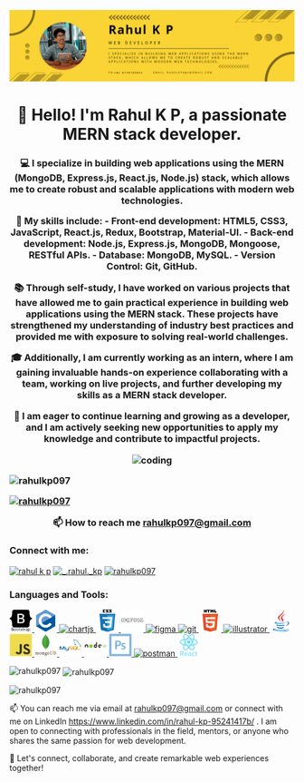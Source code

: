 ![logo](https://github.com/rahulkp097/rahulkp097/blob/main/logo.png)

<h1 align="center">👋 Hello! I'm Rahul K P, a passionate MERN stack developer.</h1>
<h3 align="center"> 

💻 I specialize in building web applications using the MERN (MongoDB, Express.js, React.js, Node.js) stack, which allows me to create robust and scalable applications with modern web technologies. 

🌟 My skills include: - Front-end development: HTML5, CSS3, JavaScript, React.js, Redux, Bootstrap, Material-UI. - Back-end development: Node.js, Express.js, MongoDB, Mongoose, RESTful APIs. - Database: MongoDB, MySQL. - Version Control: Git, GitHub. 

📚 Through self-study, I have worked on various projects that have allowed me to gain practical experience in building web applications using the MERN stack. These projects have strengthened my understanding of industry best practices and provided me with exposure to solving real-world challenges. 

🎓 Additionally, I am currently working as an intern, where I am gaining invaluable hands-on experience collaborating with a team, working on live projects, and further developing my skills as a MERN stack developer. 

🌟 I am eager to continue learning and growing as a developer, and I am actively seeking new opportunities to apply my knowledge and contribute to impactful projects. 


<img align="center" alt="coding" width="400" src="https://user-images.githubusercontent.com/55389276/140866485-8fb1c876-9a8f-4d6a-98dc-08c4981eaf70.gif">

<p align="left"> <img src="https://komarev.com/ghpvc/?username=rahulkp097&label=Profile%20views&color=0e75b6&style=flat" alt="rahulkp097" /> </p>

<p align="left"> <a href="https://github.com/ryo-ma/github-profile-trophy"><img src="https://github-profile-trophy.vercel.app/?username=rahulkp097" alt="rahulkp097" /></a> </p>

 📫 How to reach me **rahulkp097@gmail.com**

<h3 align="left">Connect with me:</h3>
<p align="left">
<a href="https://www.linkedin.com/in/rahulkp097/"><img align="center" src="https://raw.githubusercontent.com/rahuldkjain/github-profile-readme-generator/master/src/images/icons/Social/linked-in-alt.svg" alt="rahul k p" height="30" width="40" /></a>
<a href="https://www.instagram.com/_.rahul._kp/"><img align="center" src="https://raw.githubusercontent.com/rahuldkjain/github-profile-readme-generator/master/src/images/icons/Social/instagram.svg" alt="_.rahul._kp" height="30" width="40" /></a>
<a href="https://www.leetcode.com/rahulkp097" target="blank"><img align="center" src="https://raw.githubusercontent.com/rahuldkjain/github-profile-readme-generator/master/src/images/icons/Social/leet-code.svg" alt="rahulkp097" height="30" width="40" /></a>
</p>

<h3 align="left">Languages and Tools:</h3>
<p align="left"> <a href="https://getbootstrap.com" target="_blank" rel="noreferrer"> <img src="https://raw.githubusercontent.com/devicons/devicon/master/icons/bootstrap/bootstrap-plain-wordmark.svg" alt="bootstrap" width="40" height="40"/> </a> <a href="https://www.cprogramming.com/" target="_blank" rel="noreferrer"> <img src="https://raw.githubusercontent.com/devicons/devicon/master/icons/c/c-original.svg" alt="c" width="40" height="40"/> </a> <a href="https://www.chartjs.org" target="_blank" rel="noreferrer"> <img src="https://www.chartjs.org/media/logo-title.svg" alt="chartjs" width="40" height="40"/> </a> <a href="https://www.w3schools.com/css/" target="_blank" rel="noreferrer"> <img src="https://raw.githubusercontent.com/devicons/devicon/master/icons/css3/css3-original-wordmark.svg" alt="css3" width="40" height="40"/> </a> <a href="https://expressjs.com" target="_blank" rel="noreferrer"> <img src="https://raw.githubusercontent.com/devicons/devicon/master/icons/express/express-original-wordmark.svg" alt="express" width="40" height="40"/> </a> <a href="https://www.figma.com/" target="_blank" rel="noreferrer"> <img src="https://www.vectorlogo.zone/logos/figma/figma-icon.svg" alt="figma" width="40" height="40"/> </a> <a href="https://git-scm.com/" target="_blank" rel="noreferrer"> <img src="https://www.vectorlogo.zone/logos/git-scm/git-scm-icon.svg" alt="git" width="40" height="40"/> </a> <a href="https://www.w3.org/html/" target="_blank" rel="noreferrer"> <img src="https://raw.githubusercontent.com/devicons/devicon/master/icons/html5/html5-original-wordmark.svg" alt="html5" width="40" height="40"/> </a> <a href="https://www.adobe.com/in/products/illustrator.html" target="_blank" rel="noreferrer"> <img src="https://www.vectorlogo.zone/logos/adobe_illustrator/adobe_illustrator-icon.svg" alt="illustrator" width="40" height="40"/> </a> <a href="https://www.java.com" target="_blank" rel="noreferrer"> <img src="https://raw.githubusercontent.com/devicons/devicon/master/icons/java/java-original.svg" alt="java" width="40" height="40"/> </a> <a href="https://developer.mozilla.org/en-US/docs/Web/JavaScript" target="_blank" rel="noreferrer"> <img src="https://raw.githubusercontent.com/devicons/devicon/master/icons/javascript/javascript-original.svg" alt="javascript" width="40" height="40"/> </a> <a href="https://www.mongodb.com/" target="_blank" rel="noreferrer"> <img src="https://raw.githubusercontent.com/devicons/devicon/master/icons/mongodb/mongodb-original-wordmark.svg" alt="mongodb" width="40" height="40"/> </a> <a href="https://www.mysql.com/" target="_blank" rel="noreferrer"> <img src="https://raw.githubusercontent.com/devicons/devicon/master/icons/mysql/mysql-original-wordmark.svg" alt="mysql" width="40" height="40"/> </a> <a href="https://nodejs.org" target="_blank" rel="noreferrer"> <img src="https://raw.githubusercontent.com/devicons/devicon/master/icons/nodejs/nodejs-original-wordmark.svg" alt="nodejs" width="40" height="40"/> </a> <a href="https://www.photoshop.com/en" target="_blank" rel="noreferrer"> <img src="https://raw.githubusercontent.com/devicons/devicon/master/icons/photoshop/photoshop-line.svg" alt="photoshop" width="40" height="40"/> </a> <a href="https://postman.com" target="_blank" rel="noreferrer"> <img src="https://www.vectorlogo.zone/logos/getpostman/getpostman-icon.svg" alt="postman" width="40" height="40"/> </a> <a href="https://reactjs.org/" target="_blank" rel="noreferrer"> <img src="https://raw.githubusercontent.com/devicons/devicon/master/icons/react/react-original-wordmark.svg" alt="react" width="40" height="40"/> </a> </p>

<p><img align="left" src="https://github-readme-stats.vercel.app/api/top-langs?username=rahulkp097&show_icons=true&locale=en&layout=compact" alt="rahulkp097" /></p>

<p>&nbsp;<img align="center" src="https://github-readme-stats.vercel.app/api?username=rahulkp097&show_icons=true&locale=en" alt="rahulkp097" /></p>

<p><img align="center" src="https://github-readme-streak-stats.herokuapp.com/?user=rahulkp097&" alt="rahulkp097" /></p>



📫 You can reach me via email at rahulkp097@gmail.com or connect with me on LinkedIn https://www.linkedin.com/in/rahul-kp-95241417b/ .
 I am open to connecting with professionals in the field, mentors, or anyone who shares the same passion for web development. 

🚀 Let's connect, collaborate, and create remarkable web experiences together!</h3>
